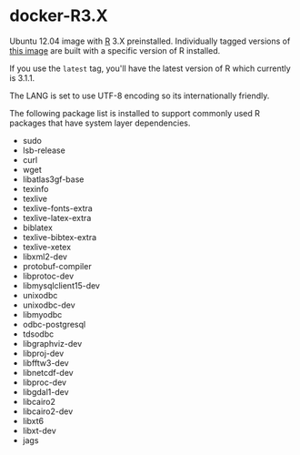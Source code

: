 docker-R3.X
===========

Ubuntu 12.04 image with [R](http://www.r-project.org/) 3.X preinstalled. Individually tagged versions of [this image](https://registry.hub.docker.com/u/cbarraford/r3x/) are built with a specific version of R installed.

If you use the `latest` tag, you'll have the latest version of R which currently is 3.1.1.

The LANG is set to use UTF-8 encoding so its internationally friendly.

The following package list is installed to support commonly used R packages that have system layer dependencies.

 * sudo
 * lsb-release
 * curl
 * wget
 * libatlas3gf-base
 * texinfo
 * texlive
 * texlive-fonts-extra
 * texlive-latex-extra
 * biblatex
 * texlive-bibtex-extra
 * texlive-xetex
 * libxml2-dev
 * protobuf-compiler
 * libprotoc-dev
 * libmysqlclient15-dev
 * unixodbc
 * unixodbc-dev
 * libmyodbc
 * odbc-postgresql
 * tdsodbc
 * libgraphviz-dev
 * libproj-dev
 * libfftw3-dev
 * libnetcdf-dev
 * libproc-dev
 * libgdal1-dev
 * libcairo2
 * libcairo2-dev
 * libxt6
 * libxt-dev
 * jags
